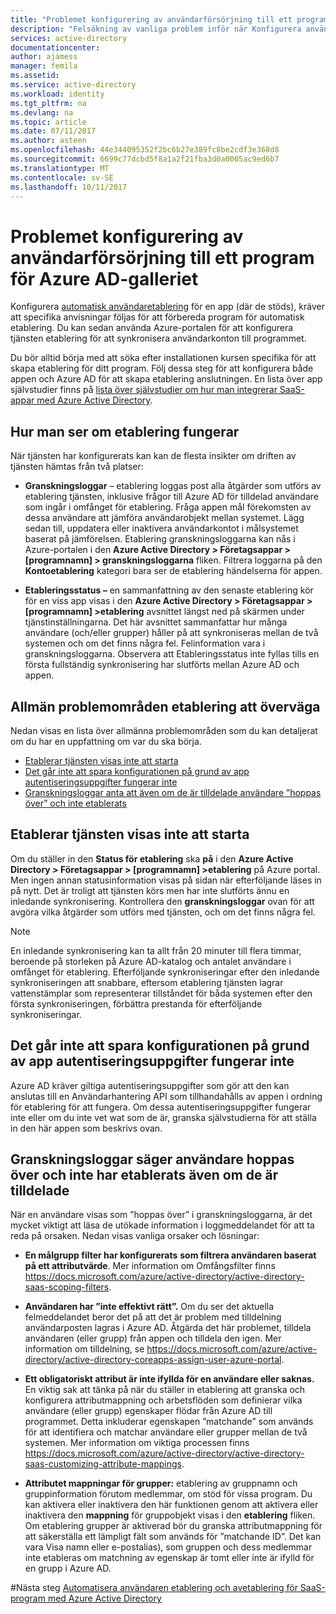 ```yaml
---
title: "Problemet konfigurering av användarförsörjning till ett program för Azure AD-galleriet | Microsoft Docs"
description: "Felsökning av vanliga problem inför när Konfigurera användaretablering till ett program som redan visas i Azure AD Application Gallery"
services: active-directory
documentationcenter: 
author: ajamess
manager: femila
ms.assetid: 
ms.service: active-directory
ms.workload: identity
ms.tgt_pltfrm: na
ms.devlang: na
ms.topic: article
ms.date: 07/11/2017
ms.author: asteen
ms.openlocfilehash: 44e344095352f2bc6b27e389fc8be2cdf3e368d8
ms.sourcegitcommit: 6699c77dcbd5f8a1a2f21fba3d0a0005ac9ed6b7
ms.translationtype: MT
ms.contentlocale: sv-SE
ms.lasthandoff: 10/11/2017
---
```

# <a name="problem-configuring-user-provisioning-to-an-azure-ad-gallery-application"></a>Problemet konfigurering av användarförsörjning till ett program för Azure AD-galleriet

Konfigurera [automatisk användaretablering](https://docs.microsoft.com/azure/active-directory/active-directory-saas-app-provisioning) för en app (där de stöds), kräver att specifika anvisningar följas för att förbereda program för automatisk etablering. Du kan sedan använda Azure-portalen för att konfigurera tjänsten etablering för att synkronisera användarkonton till programmet.

Du bör alltid börja med att söka efter installationen kursen specifika för att skapa etablering för ditt program. Följ dessa steg för att konfigurera både appen och Azure AD för att skapa etablering anslutningen. En lista över app självstudier finns på [lista över självstudier om hur man integrerar SaaS-appar med Azure Active Directory](https://docs.microsoft.com/azure/active-directory/active-directory-saas-tutorial-list).

## <a name="how-to-see-if-provisioning-is-working"></a>Hur man ser om etablering fungerar 

När tjänsten har konfigurerats kan kan de flesta insikter om driften av tjänsten hämtas från två platser:

-   **Granskningsloggar** – etablering loggas post alla åtgärder som utförs av etablering tjänsten, inklusive frågor till Azure AD för tilldelad användare som ingår i omfånget för etablering. Fråga appen mål förekomsten av dessa användare att jämföra användarobjekt mellan systemet. Lägg sedan till, uppdatera eller inaktivera användarkontot i målsystemet baserat på jämförelsen. Etablering granskningsloggarna kan nås i Azure-portalen i den **Azure Active Directory &gt; Företagsappar &gt; \[programnamn\] &gt; granskningsloggarna** fliken. Filtrera loggarna på den **Kontoetablering** kategori bara ser de etablering händelserna för appen.

-   **Etableringsstatus –** en sammanfattning av den senaste etablering kör för en viss app visas i den **Azure Active Directory &gt; Företagsappar &gt; \[programnamn\] &gt;etablering** avsnittet längst ned på skärmen under tjänstinställningarna. Det här avsnittet sammanfattar hur många användare (och/eller grupper) håller på att synkroniseras mellan de två systemen och om det finns några fel. Felinformation vara i granskningsloggarna. Observera att Etableringsstatus inte fyllas tills en första fullständig synkronisering har slutförts mellan Azure AD och appen.

## <a name="general-problem-areas-with-provisioning-to-consider"></a>Allmän problemområden etablering att överväga

Nedan visas en lista över allmänna problemområden som du kan detaljerat om du har en uppfattning om var du ska börja.

* [Etablerar tjänsten visas inte att starta](#provisioning-service-does-not-appear-to-start)
* [Det går inte att spara konfigurationen på grund av app autentiseringsuppgifter fungerar inte](#can’t-save-configuration-due-to-app-credentials-not-working)
* [Granskningsloggar anta att även om de är tilldelade användare ”hoppas över” och inte etablerats](#audit-logs-say-users-are-skipped-and-not-provisioned-even-though-they-are-assigned)

## <a name="provisioning-service-does-not-appear-to-start"></a>Etablerar tjänsten visas inte att starta

Om du ställer in den **Status för etablering** ska **på** i den **Azure Active Directory &gt; Företagsappar &gt; \[programnamn\] &gt;etablering** på Azure portal. Men ingen annan statusinformation visas på sidan när efterföljande läses in på nytt. Det är troligt att tjänsten körs men har inte slutförts ännu en inledande synkronisering. Kontrollera den **granskningsloggar** ovan för att avgöra vilka åtgärder som utförs med tjänsten, och om det finns några fel.

>[!NOTE]
>En inledande synkronisering kan ta allt från 20 minuter till flera timmar, beroende på storleken på Azure AD-katalog och antalet användare i omfånget för etablering. Efterföljande synkroniseringar efter den inledande synkroniseringen att snabbare, eftersom etablering tjänsten lagrar vattenstämplar som representerar tillståndet för båda systemen efter den första synkroniseringen, förbättra prestanda för efterföljande synkroniseringar.
>
>

## <a name="cant-save-configuration-due-to-app-credentials-not-working"></a>Det går inte att spara konfigurationen på grund av app autentiseringsuppgifter fungerar inte

Azure AD kräver giltiga autentiseringsuppgifter som gör att den kan anslutas till en Användarhantering API som tillhandahålls av appen i ordning för etablering för att fungera. Om dessa autentiseringsuppgifter fungerar inte eller om du inte vet wat som de är, granska självstudierna för att ställa in den här appen som beskrivs ovan.

## <a name="audit-logs-say-users-are-skipped-and-not-provisioned-even-though-they-are-assigned"></a>Granskningsloggar säger användare hoppas över och inte har etablerats även om de är tilldelade

När en användare visas som ”hoppas över” i granskningsloggarna, är det mycket viktigt att läsa de utökade information i loggmeddelandet för att ta reda på orsaken. Nedan visas vanliga orsaker och lösningar:

-   **En målgrupp filter har konfigurerats** **som filtrera användaren baserat på ett attributvärde**. Mer information om Omfångsfilter finns <https://docs.microsoft.com/azure/active-directory/active-directory-saas-scoping-filters>.

-   **Användaren har ”inte effektivt rätt”.** Om du ser det aktuella felmeddelandet beror det på att det är problem med tilldelning användarposten lagras i Azure AD. Åtgärda det här problemet, tilldela användaren (eller grupp) från appen och tilldela den igen. Mer information om tilldelning, se <https://docs.microsoft.com/azure/active-directory/active-directory-coreapps-assign-user-azure-portal>.

-   **Ett obligatoriskt attribut är inte ifyllda för en användare eller saknas.** En viktig sak att tänka på när du ställer in etablering att granska och konfigurera attributmappning och arbetsflöden som definierar vilka användare (eller grupp) egenskaper flödar från Azure AD till programmet. Detta inkluderar egenskapen ”matchande” som används för att identifiera och matchar användare eller grupper mellan de två systemen. Mer information om viktiga processen finns <https://docs.microsoft.com/azure/active-directory/active-directory-saas-customizing-attribute-mappings>.

   * **Attributet mappningar för grupper:** etablering av gruppnamn och gruppinformation förutom medlemmar, om stöd för vissa program. Du kan aktivera eller inaktivera den här funktionen genom att aktivera eller inaktivera den **mappning** för gruppobjekt visas i den **etablering** fliken. Om etablering grupper är aktiverad bör du granska attributmappning för att säkerställa ett lämpligt fält som används för ”matchande ID”. Det kan vara Visa namn eller e-postalias), som gruppen och dess medlemmar inte etableras om matchning av egenskap är tomt eller inte är ifylld för en grupp i Azure AD.

#<a name="next-steps"></a>Nästa steg
[Automatisera användaren etablering och avetablering för SaaS-program med Azure Active Directory](active-directory-saas-app-provisioning.md)
